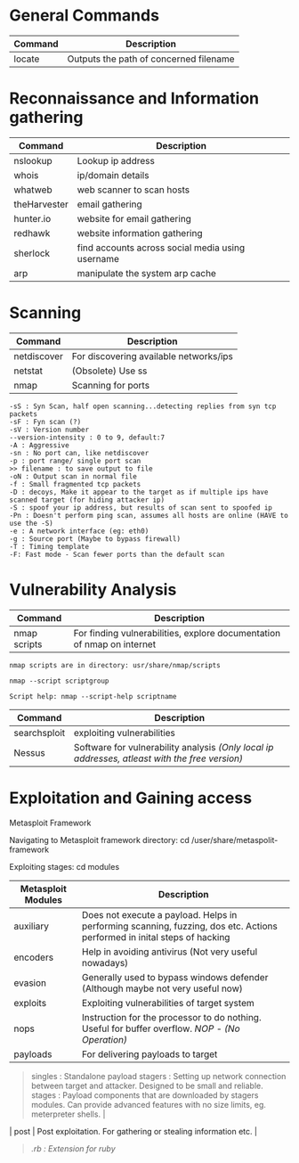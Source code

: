 # General Commands

| Command | Description |
| --- | --- |
| locate | Outputs the path of concerned filename |

# Reconnaissance and Information gathering

| Command | Description |
| --- | --- |
| nslookup | Lookup ip address |
| whois | ip/domain details |
| whatweb | web scanner to scan hosts |
| theHarvester | email gathering |
| hunter.io | website for email gathering |
| redhawk | website information gathering |
| sherlock | find accounts across social media using username |
| arp | manipulate the system arp cache |


# Scanning

| Command | Description |
| --- | --- |
| netdiscover | For discovering available networks/ips |
| netstat | (Obsolete) Use ss |
| nmap | Scanning for ports |
	-sS : Syn Scan, half open scanning...detecting replies from syn tcp packets
	-sF : Fyn scan (?)
	-sV : Version number
	--version-intensity : 0 to 9, default:7
	-A : Aggressive
	-sn : No port can, like netdiscover
	-p : port range/ single port scan
	>> filename : to save output to file
	-oN : Output scan in normal file
	-f : Small fragmented tcp packets
	-D : decoys, Make it appear to the target as if multiple ips have scanned target (for hiding attacker ip)
	-S : spoof your ip address, but results of scan sent to spoofed ip
	-Pn : Doesn't perform ping scan, assumes all hosts are online (HAVE to use the -S)
	-e : A network interface (eg: eth0)
	-g : Source port (Maybe to bypass firewall)
	-T : Timing template
	-F: Fast mode - Scan fewer ports than the default scan

# Vulnerability Analysis

| Command | Description |
| --- | --- |
| nmap scripts | For finding vulnerabilities, explore documentation of nmap on internet |

	nmap scripts are in directory: usr/share/nmap/scripts
	
	nmap --script scriptgroup

	Script help: nmap --script-help scriptname 

| Command | Description |
| --- | --- |
| searchsploit | exploiting vulnerabilities |
| Nessus | Software for vulnerability analysis *(Only local ip addresses, atleast with the free version)* |

# Exploitation and Gaining access

Metasploit Framework

Navigating to Metasploit framework directory:
cd /user/share/metaspolit-framework

Exploiting stages:
cd modules

| Metasploit Modules | Description |
| --- | --- |
| auxiliary | Does not execute a payload. Helps in performing scanning, fuzzing, dos etc. Actions performed in inital steps of hacking |
| encoders | Help in avoiding antivirus (Not very useful nowadays) |
| evasion | Generally used to bypass windows defender (Although maybe not very useful now) |
| exploits | Exploiting vulnerabilities of target system |
| nops | Instruction for the processor to do nothing. Useful for buffer overflow. *NOP - (No Operation)* |
| payloads | For delivering payloads to target 
> singles : Standalone payload
> stagers : Setting up network connection between target and attacker. Designed to be small and reliable.
> stages : Payload components that are downloaded by stagers modules. Can provide advanced features with no size limits, eg. meterpreter shells. |

| post | Post exploitation. For gathering or stealing information etc. |

> *.rb : Extension for ruby* 
